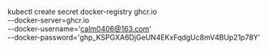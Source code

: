 kubectl create secret docker-registry ghcr.io \
--docker-server=ghcr.io \
--docker-username='calm0406@163.com' \
--docker-password='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' 